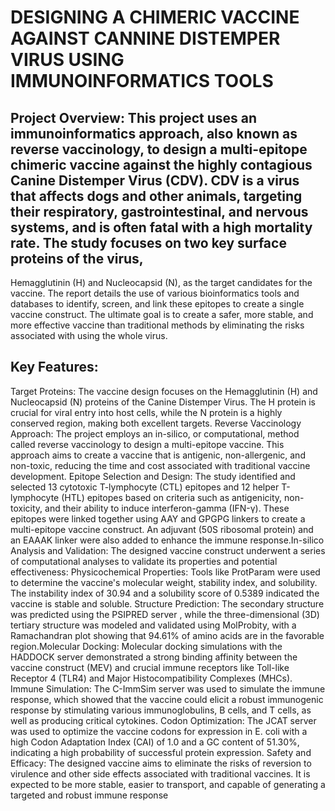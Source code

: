 #  DESIGNING A CHIMERIC VACCINE AGAINST CANNINE DISTEMPER VIRUS USING IMMUNOINFORMATICS TOOLS

## Project Overview: This project uses an immunoinformatics approach, also known as reverse vaccinology, to design a multi-epitope chimeric vaccine against the highly contagious Canine Distemper Virus (CDV). CDV is a virus that affects dogs and other animals, targeting their respiratory, gastrointestinal, and nervous systems, and is often fatal with a high mortality rate. The study focuses on two key surface proteins of the virus, 
Hemagglutinin (H) and Nucleocapsid (N), as the target candidates for the vaccine. The report details the use of various bioinformatics tools and databases to identify, screen, and link these epitopes to create a single vaccine construct. The ultimate goal is to create a safer, more stable, and more effective vaccine than traditional methods by eliminating the risks associated with using the whole virus.

## Key Features: 
Target Proteins: The vaccine design focuses on the Hemagglutinin (H) and Nucleocapsid (N) proteins of the Canine Distemper Virus. The H protein is crucial for viral entry into host cells, while the N protein is a highly conserved region, making both excellent targets.
Reverse Vaccinology Approach: The project employs an in-silico, or computational, method called reverse vaccinology to design a multi-epitope vaccine. This approach aims to create a vaccine that is antigenic, non-allergenic, and non-toxic, reducing the time and cost associated with traditional vaccine development.
Epitope Selection and Design: The study identified and selected 13 cytotoxic T-lymphocyte (CTL) epitopes and 12 helper T-lymphocyte (HTL) epitopes based on criteria such as antigenicity, non-toxicity, and their ability to induce interferon-gamma (IFN-γ). These epitopes were linked together using 
AAY and GPGPG linkers to create a multi-epitope vaccine construct. An adjuvant (50S ribosomal protein) and an EAAAK linker were also added to enhance the immune response.In-silico Analysis and Validation: The designed vaccine construct underwent a series of computational analyses to validate its properties and potential effectiveness:
Physicochemical Properties: Tools like ProtParam were used to determine the vaccine's molecular weight, stability index, and solubility. The instability index of 30.94 and a solubility score of 0.5389 indicated the vaccine is stable and soluble.
Structure Prediction: The secondary structure was predicted using the PSIPRED server , while the three-dimensional (3D) tertiary structure was modeled and validated using MolProbity, with a Ramachandran plot showing that 94.61% of amino acids are in the favorable region.Molecular Docking: Molecular docking simulations with the HADDOCK server demonstrated a strong binding affinity between the vaccine construct (MEV) and crucial immune receptors like Toll-like Receptor 4 (TLR4) and Major Histocompatibility Complexes (MHCs).
Immune Simulation: The C-ImmSim server was used to simulate the immune response, which showed that the vaccine could elicit a robust immunogenic response by stimulating various immunoglobulins, B cells, and T cells, as well as producing critical cytokines.
Codon Optimization: The JCAT server was used to optimize the vaccine codons for expression in E. coli with a high Codon Adaptation Index (CAI) of 1.0 and a GC content of 51.30%, indicating a high probability of successful protein expression.
Safety and Efficacy: The designed vaccine aims to eliminate the risks of reversion to virulence and other side effects associated with traditional vaccines. It is expected to be more stable, easier to transport, and capable of generating a targeted and robust immune response
